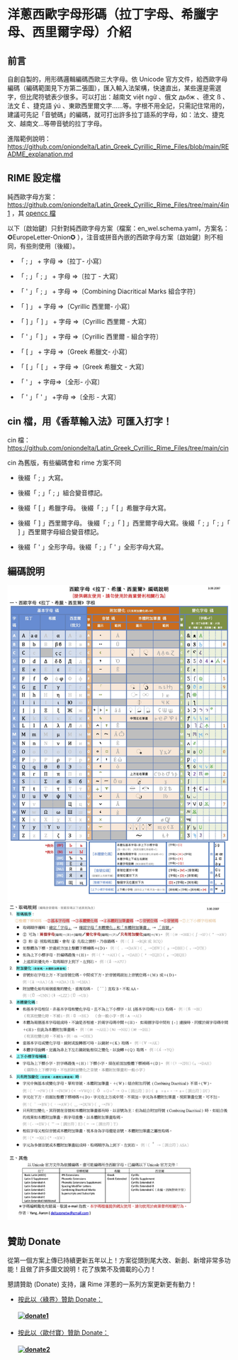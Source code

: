 # 洋蔥西歐字母形碼（拉丁字母、希臘字母、西里爾字母）介紹

## 前言

自創自製的，用形碼邏輯編碼西歐三大字母。依 Unicode 官方文件，給西歐字母編碼（編碼範圍見下方第二張圖），匯入輸入法架構，快速直出，某些還是需選字，但比爬符號表少很多。可以打出：越南文 việt ngữ 、俄文 дьбж 、德文 ß 、法文 É 、捷克語 ýú 、東歐西里爾文字……等。字根不用全記，只需記住常用的，建議可先記「音號碼」的編碼，就可打出許多拉丁語系的字母，如：法文、捷克文、越南文…等帶音號的拉丁字母。

進階範例說明：https://github.com/oniondelta/Latin_Greek_Cyrillic_Rime_Files/blob/main/README_explanation.md

## RIME 設定檔

純西歐字母方案：https://github.com/oniondelta/Latin_Greek_Cyrillic_Rime_Files/tree/main/4in1 ，其 [opencc 檔](https://github.com/oniondelta/Latin_Greek_Cyrillic_Rime_Files/tree/main/opencc) 

以下〔啟始鍵〕只針對純西歐字母方案（檔案：en_wel.schema.yaml，方案名：✪EuropeLetter-Onion✪ ），注音或拼音內嵌的西歐字母方案〔啟始鍵〕則不相同，有些則使用〔後綴〕。

- 「 ; 」 + 字母 ⇒〔拉丁- 小寫〕

- 「 ; 」「 ; 」 + 字母 ⇒〔拉丁 - 大寫〕

- 「 ' 」「 ; 」 + 字母 ⇒〔Combining Diacritical Marks 組合字符〕

- 「 \] 」 + 字母 ⇒〔Cyrillic 西里爾- 小寫〕

- 「 \] 」「 \] 」 + 字母 ⇒〔Cyrillic 西里爾 - 大寫〕

- 「 ' 」「 \] 」 + 字母 ⇒〔Cyrillic 西里爾 - 組合字符〕

- 「 \[ 」 + 字母 ⇒〔Greek 希臘文- 小寫〕

- 「 \[ 」「 \[ 」 + 字母 ⇒〔Greek 希臘文 - 大寫〕

- 「 ' 」 + 字母⇒〔全形- 小寫〕

- 「 ' 」「 ' 」 +字母 ⇒〔全形 - 大寫〕

## cin 檔，用《香草輸入法》可匯入打字！

cin 檔：https://github.com/oniondelta/Latin_Greek_Cyrillic_Rime_Files/tree/main/cin

cin 為舊版，有些編碼會和 rime 方案不同

- 後綴「 ; 」大寫。

- 後綴「 ; 」「 ; 」組合變音標記。

- 後綴「 \[ 」希臘字母。  後綴「 ; 」「 \[ 」希臘字母大寫。

- 後綴「 \] 」西里爾字母。  後綴「 ; 」「 \] 」西里爾字母大寫。後綴「 ; 」「 ; 」「 \] 」西里爾字母組合變音標記。

- 後綴「 ' 」全形字母。後綴「 ; 」「 ' 」全形字母大寫。

## 編碼說明

![介紹1](https://raw.githubusercontent.com/oniondelta/latin-greek-cyrillic-rime/main/latin-greek-cyrillic-2020_cht-1.jpg)
![介紹2](https://raw.githubusercontent.com/oniondelta/latin-greek-cyrillic-rime/main/latin-greek-cyrillic-2020_cht-2.jpg)

## 贊助 Donate

從第一個方案上傳已持續更新五年以上！方案從頭到尾大改、新創、新增非常多功能！且做了許多圖文說明！花了族繁不及備載的心力！

懇請贊助 (Donate) 支持，讓 Rime 洋蔥的一系列方案更新更有動力！

- [按此以〈綠界〉贊助 Donate：](https://p.ecpay.com.tw/D555162)

  #### [![donate1](https://payment.ecpay.com.tw/Upload/QRCode/202010/QRCode_170c287e-2db8-4b50-b87f-8d36500a3958.png)](https://p.ecpay.com.tw/D555162)

- [按此以〈歐付寶〉贊助 Donate：](https://qr.opay.tw/q1ql7)

  #### [![donate2](https://payment.opay.tw/Upload/Broadcaster/2294343/QRcode/QRCode_7AC0FA1CAD39F0B66CFD5513A2173D1A.png)](https://qr.opay.tw/q1ql7)
  
  

